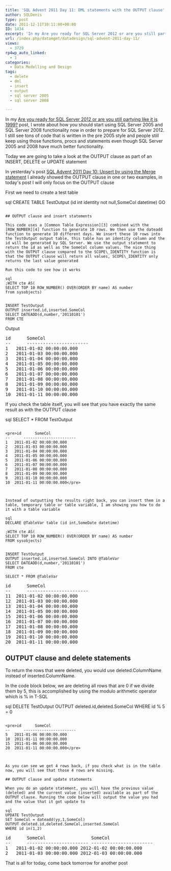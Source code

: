 ```yaml
---
title: 'SQL Advent 2011 Day 11: DML statements with the OUTPUT clause'
author: SQLDenis
type: post
date: 2011-12-11T10:11:00+00:00
ID: 1434
excerpt: 'In my Are you ready for SQL Server 2012 or are you still partying like it is 1999? post, I wrote about how you should start using SQL Server 2005 and SQL Server 2008 functionality now in order to prepare for SQL Server 2012. I still see tons of code tha&hellip;'
url: /index.php/datamgmt/datadesign/sql-advent-2011-day-11/
views:
  - 3729
rp4wp_auto_linked:
  - 1
categories:
  - Data Modelling and Design
tags:
  - delete
  - dml
  - insert
  - output
  - sql server 2005
  - sql server 2008

---
```

In my [Are you ready for SQL Server 2012 or are you still partying like it is 1999?][1] post, I wrote about how you should start using SQL Server 2005 and SQL Server 2008 functionality now in order to prepare for SQL Server 2012. I still see tons of code that is written in the pre 2005 style and people still keep using those functions, procs and statements even though SQL Server 2005 and 2008 have much better functionality.

Today we are going to take a look at the OUTPUT clause as part of an INSERT, DELETE or UPDATE statement

In yesterday's post [SQL Advent 2011 Day 10: Upsert by using the Merge statement][2] I already showed the OUTPUT clause in one or two examples, in today's post I will only focus on the OUTPUT clause

First we need to create a test table

sql
CREATE TABLE TestOutput (id int identity not null,SomeCol datetime)
GO
```

## OUTPUT clause and insert statements

This code uses a [Common Table Expression][3] combined with the [ROW_NUMBER][4] function to generate 10 rows. We then use the dateadd function to generate 10 different days. We insert these 10 rows into the TestOutput output table, this table has an identity column and the id will be generated by SQL Server. We use the output statement to return the id as well as the SomeCol column values. The nice thing with the OUTPUT clause compared to the SCOPE\_IDENTITY function is that the OUTPUT clause will return all values, SCOPE\_IDENTITY only returns the last value generated

Run this code to see how it works

sql
;WITH cte AS(
SELECT TOP 10 ROW_NUMBER() OVER(ORDER BY name) AS number
from sysobjects)


INSERT TestOutput
OUTPUT inserted.id,inserted.SomeCol
SELECT DATEADD(d,number,'20110101')
FROM CTE
```
Output

  


<pre>id      SomeCol
--      -----------------------
1	2011-01-02 00:00:00.000
2	2011-01-03 00:00:00.000
3	2011-01-04 00:00:00.000
4	2011-01-05 00:00:00.000
5	2011-01-06 00:00:00.000
6	2011-01-07 00:00:00.000
7	2011-01-08 00:00:00.000
8	2011-01-09 00:00:00.000
9	2011-01-10 00:00:00.000
10	2011-01-11 00:00:00.000</pre>



If you check the table itself, you will see that you have exactly the same result as with the OUTPUT clause

sql
SELECT * FROM TestOutput
```

<pre>id      SomeCol
--      -----------------------
1	2011-01-02 00:00:00.000
2	2011-01-03 00:00:00.000
3	2011-01-04 00:00:00.000
4	2011-01-05 00:00:00.000
5	2011-01-06 00:00:00.000
6	2011-01-07 00:00:00.000
7	2011-01-08 00:00:00.000
8	2011-01-09 00:00:00.000
9	2011-01-10 00:00:00.000
10	2011-01-11 00:00:00.000</pre>



Instead of outputting the results right back, you can insert them in a table, temporary table or table variable, I am showing you how to do it with a table variable

sql
DECLARE @TableVar table (id int,SomeDate datetime)

;WITH cte AS(
SELECT TOP 10 ROW_NUMBER() OVER(ORDER BY name) AS number
FROM sysobjects)


INSERT TestOutput
OUTPUT inserted.id,inserted.SomeCol INTO @TableVar
SELECT DATEADD(d,number,'20110101')
FROM cte

SELECT * FROM @TableVar
```

<pre>id      SomeCol
--      -----------------------
11	2011-01-02 00:00:00.000
12	2011-01-03 00:00:00.000
13	2011-01-04 00:00:00.000
14	2011-01-05 00:00:00.000
15	2011-01-06 00:00:00.000
16	2011-01-07 00:00:00.000
17	2011-01-08 00:00:00.000
18	2011-01-09 00:00:00.000
19	2011-01-10 00:00:00.000
20	2011-01-11 00:00:00.000</pre>

## OUTPUT clause and delete statements

To return the rows that were deleted, you would use deleted.ColumnName instead of inserted.ColumnName.
  
In the code block below, we are deleting all rows that are 0 if we divide them by 5, this is accomplished by using the modulo arithmetic operator which is % in T-SQL

sql
DELETE TestOutput
OUTPUT deleted.id,deleted.SomeCol
WHERE id % 5 = 0
```

<pre>id      SomeCol
--      -----------------------
5	2011-01-06 00:00:00.000
10	2011-01-11 00:00:00.000
15	2011-01-06 00:00:00.000
20	2011-01-11 00:00:00.000</pre>



As you can see we get 4 rows back, if you check what is in the table now, you will see that those 4 rows are missing.

## OUTPUT clause and update statements

When you do an update statement, you will have the previous value (deleted) and the current value (inserted) available as part of the OUTPUT clause. Running the code below will output the value you had and the value that it got update to

sql
UPDATE TestOutput
SET SomeCol = dateadd(yy,1,SomeCol)
OUTPUT deleted.id,deleted.SomeCol,inserted.SomeCol
WHERE id in(1,2)
```

<pre>id      SomeCol                 SomeCol
--      ----------------------- -----------------------
1	2011-01-02 00:00:00.000	2012-01-02 00:00:00.000
2	2011-01-03 00:00:00.000	2012-01-03 00:00:00.000</pre>



That is all for today, come back tomorrow for another post

 [1]: /index.php/DataMgmt/DataDesign/are-you-ready-for-sql
 [2]: /index.php/DataMgmt/DBProgramming/MSSQLServer/sql-advent-2011-day-10
 [3]: /index.php/DataMgmt/DBProgramming/MSSQLServer/sql-advent-2011-day-5
 [4]: /index.php/DataMgmt/DataDesign/sql-advent-2011-day-6